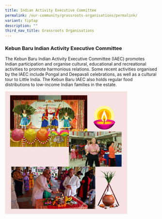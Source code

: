```yaml
---
title: Indian Activity Executive Committee
permalink: /our-community/grassroots-organisations/permalink/
variant: tiptap
description: ""
third_nav_title: Grassroots Organisations
---
```

<h3><strong>Kebun Baru Indian Activity Executive Committee</strong></h3><p>The Kebun Baru Indian Activity Executive Committee (IAEC) promotes Indian participation and organise cultural, educational and recreational activities to promote harmonious relations. Some recent activities organised by the IAEC include Pongal and Deepavali celebrations, as well as a cultural tour to Little India. The Kebun Baru IAEC also holds regular food distributions to low-income Indian families in the estate.</p><div class="isomer-image-wrapper"><img style="width: 80%;" height="auto" width="100%" alt="" src="/images/iaec.png"></div><p></p>